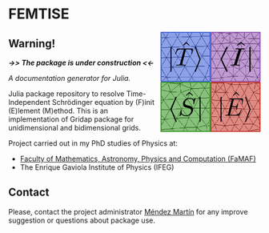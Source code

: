 # FEMTISE

<picture>
<img alt="FEMTISE logo" src="/images/logo_FEMTISE.svg" width="200" height="200" align="right">
</picture>

## **Warning!**
***->> The package is under construction <<-***

*A documentation generator for Julia.*

Julia package repository to resolve Time-Independent Schrödinger equation by (F)init (E)lement (M)ethod. This is an implementation of Gridap package for unidimensional and bidimensional grids.

Project carried out in my PhD studies of Physics at:
* [Faculty of Mathematics, Astronomy, Physics and Computation (FaMAF)](https://www.famaf.unc.edu.ar/)
* The Enrique Gaviola Institute of Physics (IFEG)

## **Contact**
Please, contact the project administrator [Méndez Martín](mailto:martinmendez@mi.unc.edu.ar) for any improve suggestion or questions about package use.